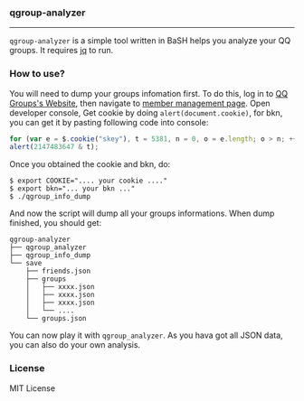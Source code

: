 ### qgroup-analyzer ###
---

`qgroup-analyzer` is a simple tool written in BaSH helps you analyze your QQ groups. It requires [jq](https://stedolan.github.io/jq/) to run.

### How to use? ###

You will need to dump your groups infomation first. To do this, log in to [QQ Groups's Website](http://qun.qq.com), then navigate to [member management page](http://qun.qq.com/member.html). Open developer console, Get cookie by doing `alert(document.cookie)`, for bkn, you can get it by pasting following code into console:

```javascript
for (var e = $.cookie("skey"), t = 5381, n = 0, o = e.length; o > n; ++n) t += (t << 5) + e.charAt(n).charCodeAt(); 
alert(2147483647 & t);
```

Once you obtained the cookie and bkn, do: 

```
$ export COOKIE=".... your cookie ...." 
$ export bkn="... your bkn ..."
$ ./qgroup_info_dump
```

And now the script will dump all your groups informations. When dump finished, you should get:

```
qgroup-analyzer
├── qgroup_analyzer
├── qgroup_info_dump
└── save
    ├── friends.json
    ├── groups
    │   ├── xxxx.json
    │   ├── xxxx.json
    │   ├── xxxx.json
    │   └── ....
    └── groups.json
```

You can now play it with `qgroup_analyzer`. As you hava got all JSON data, you can also do your own analysis.

### License ###

MIT License
